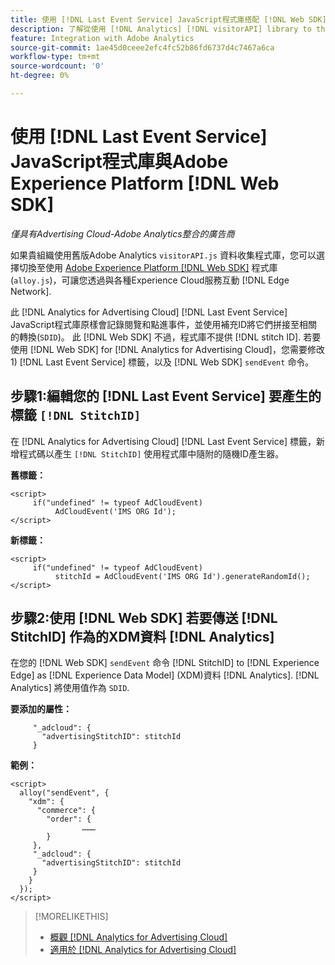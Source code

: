 ```yaml
---
title: 使用 [!DNL Last Event Service] JavaScript程式庫搭配 [!DNL Web SDK]
description: 了解從使用 [!DNL Analytics] [!DNL visitorAPI] library to the [!DNL Experience Platform] [!DNL Web SDK] library for your [!DNL Analytics for Advertising Cloud] 實作。
feature: Integration with Adobe Analytics
source-git-commit: 1ae45d0ceee2efc4fc52b86fd6737d4c7467a6ca
workflow-type: tm+mt
source-wordcount: '0'
ht-degree: 0%

---
```


# 使用 [!DNL Last Event Service] JavaScript程式庫與Adobe Experience Platform [!DNL Web SDK]

*僅具有Advertising Cloud-Adobe Analytics整合的廣告商*

如果貴組織使用舊版Adobe Analytics `visitorAPI.js` 資料收集程式庫，您可以選擇切換至使用 [Adobe Experience Platform [!DNL Web SDK]](https://experienceleague.adobe.com/docs/experience-platform/edge/home.html) 程式庫(`alloy.js`)，可讓您透過與各種Experience Cloud服務互動 [!DNL Edge Network].

此 [!DNL Analytics for Advertising Cloud] [!DNL Last Event Service] JavaScript程式庫原樣會記錄閱覽和點進事件，並使用補充ID將它們拼接至相關的轉換(`SDID`)。 此 [!DNL Web SDK] 不過，程式庫不提供 [!DNL stitch ID]. 若要使用 [!DNL Web SDK] for [!DNL Analytics for Advertising Cloud]，您需要修改1) [!DNL Last Event Service] 標籤，以及 [!DNL Web SDK] `sendEvent` 命令。

## 步驟1:編輯您的 [!DNL Last Event Service] 要產生的標籤 `[!DNL StitchID]`

在 [!DNL Analytics for Advertising Cloud] [!DNL Last Event Service] 標籤，新增程式碼以產生 `[!DNL StitchID]` 使用程式庫中隨附的隨機ID產生器。

**舊標籤：**

```
<script>
     if("undefined" != typeof AdCloudEvent) 
          AdCloudEvent('IMS ORG Id');
</script>
```

**新標籤：**

```
<script>
     if("undefined" != typeof AdCloudEvent) 
          stitchId = AdCloudEvent('IMS ORG Id').generateRandomId();
</script>
```

## 步驟2:使用 [!DNL Web SDK] 若要傳送 [!DNL StitchID] 作為的XDM資料 [!DNL Analytics]

在您的 [!DNL Web SDK] `sendEvent` 命令 [!DNL StitchID] to [!DNL Experience Edge] as [!DNL Experience Data Model] (XDM)資料 [!DNL Analytics].<!-- The library will send the StitchID to [!DNL Experience Edge] as `[_adcloud.advertisingStitchID](https://github.com/adobe/xdm/blob/master/docs/reference/adobe/experience/adcloud/stitch.schema.md)`. --> [!DNL Analytics] 將使用值作為 `SDID`.

**要添加的屬性：**

```
     "_adcloud": {
       "advertisingStitchID": stitchId
     }
```

**範例：**

```
<script>
  alloy("sendEvent", {
    "xdm": {
      "commerce": {
        "order": {
                ………
        }
     },
     "_adcloud": {
       "advertisingStitchID": stitchId
     }
    }
  });
</script>
```

>[!MORELIKETHIS]
>
>* [概觀 [!DNL Analytics for Advertising Cloud]](overview.md)
>* [適用於 [!DNL Analytics for Advertising Cloud]](/help/integrations/analytics/javascript.md)

